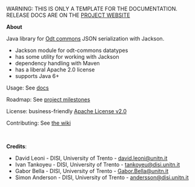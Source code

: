 <p class="jedoc-to-strip">
WARNING: THIS IS ONLY A TEMPLATE FOR THE DOCUMENTATION. <br/>
RELEASE DOCS ARE ON THE <a href="http://opendatatrentino.github.io/odt-commons-jackson/" target="_blank">PROJECT WEBSITE</a>
</p>

**About**

Java library for [Odt commons](https://github.com/opendatatrentino/odt-commons) JSON serialization with Jackson.

  * Jackson module for odt-commons datatypes
  * has some utility for working with Jackson
  * dependency handling with Maven
  * has a liberal Apache 2.0 license
  * supports Java 6+

Usage: See [docs](docs)

Roadmap: See [project milestones](../../milestones)

License: business-friendly [Apache License v2.0](LICENSE.txt)

Contributing: See [the wiki](../../wiki)

<br/> 

**Credits**:

* David Leoni - DISI, University of Trento - david.leoni@unitn.it
* Ivan Tankoyeu - DISI, University of Trento - tankoyeu@disi.unitn.it
* Gabor Bella - DISI, University of Trento - Gabor.Bella@unitn.it
* Simon Anderson - DISI, University of Trento - andersson@disi.unitn.it




